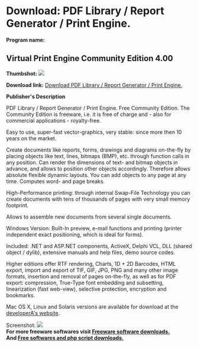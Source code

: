 # Download: PDF Library / Report Generator / Print Engine.

**Program name:**

## Virtual Print Engine Community Edition 4.00

  
**Thumbshot:** ![](http://www.freewarefiles.com/screenshot/vprintengce_md.gif)   
  
**Download link:** [Download PDF Library / Report Generator / Print Engine.](http://freesoftwares.boysofts.com/Virtual-Print-Engine-Community-Edition_program_41485.html)  
  


**Publisher's Description**  
  


PDF Library / Report Generator / Print Engine. Free Community Edition. The Community Edition is freeware, i.e. it is free of charge and - also for commercial applications - royalty-free. 

Easy to use, super-fast vector-graphics, very stable: since more then 10 years on the market.

Create documents like reports, forms, drawings and diagrams on-the-fly by placing objects like text, lines, bitmaps (BMP), etc. through function calls in any position. Can render the dimensions of text- and bitmap objects in advance, and allows to position other objects accordingly. Therefore allows absolute flexible dynamic layouts. You can add objects to any page at any time. Computes word- and page breaks.

High-Performance printing: through internal Swap-File Technology you can create documents with tens of thousands of pages with very small memory footprint.

Allows to assemble new documents from several single documents.

Windows Version: Built-In preview, e-mail functions and printing (printer independent exact positioning, which is ideal for forms).

Included: .NET and ASP.NET components, ActiveX, Delphi VCL, DLL (shared object / dylib), extensive manuals and help files, demo source codes.

Higher editions offer RTF rendering, Charts, 1D + 2D Barcodes, HTML export, import and export of TIF, GIF, JPG, PNG and many other image formats, insertion and removal of pages on-the-fly, as well as for PDF export: compression, True-Type font embedding and subsetting, linearization (fast web-view), selective protection, encryption and bookmarks.

Mac OS X, Linux and Solaris versions are available for download at the [developerA's website](http://www.idealsoftware.com). 

  
  
Screenshot: ![](http://www.freewarefiles.com/screenshot/vprintengce.gif)   
**For more freeware softwares visit [Freeware software downloads.](http://freesoftwares.boysofts.com/)**   
**And [Free softwares and php script downloads.](http://www.boysofts.com/)**
